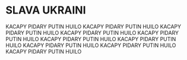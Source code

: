 # SLAVA UKRAINI
KACAPY PIDARY
PUTIN HUILO
KACAPY PIDARY
PUTIN HUILO
KACAPY PIDARY
PUTIN HUILO
KACAPY PIDARY
PUTIN HUILO
KACAPY PIDARY
PUTIN HUILO
KACAPY PIDARY
PUTIN HUILO
KACAPY PIDARY
PUTIN HUILO
KACAPY PIDARY
PUTIN HUILO
KACAPY PIDARY
PUTIN HUILO
KACAPY PIDARY
PUTIN HUILO
